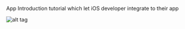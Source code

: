 App Introduction tutorial which let iOS developer integrate to their app

![alt tag](https://github.com/rajesht1989/PublicImagesForOtherRepositories/blob/master/iIntroductionTutorial/iIntroductionTutorial_320px.gif)
